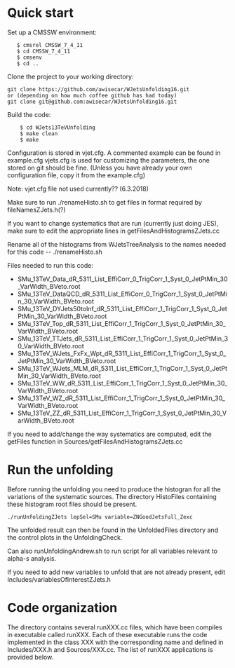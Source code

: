 Quick start
============

Set up a CMSSW environment:

```
   $ cmsrel CMSSW_7_4_11
   $ cd CMSSW_7_4_11
   $ cmsenv
   $ cd ..
```

Clone the project to your working directory:

    git clone https://github.com/awisecar/WJetsUnfolding16.git
    or (depending on how much coffee github has had today)
    git clone git@github.com:awisecar/WJetsUnfolding16.git

Build the code:

```
    $ cd WJets13TeVUnfolding
    $ make clean
    $ make
```

Configuration is stored in vjet.cfg. A commented example can be found in example.cfg
vjets.cfg is used for customizing the parameters, the one stored on git should be fine.
(Unless you have already your own configuration file, copy it from the example.cfg)

Note: vjet.cfg file not used currently?? (6.3.2018)

Make sure to run 
./renameHisto.sh
to get files in format required by fileNamesZJets.h(?)

If you want to change systematics that are run (currently just doing JES), make sure to edit the appropriate lines in getFilesAndHistogramsZJets.cc

Rename all of the histograms from WJetsTreeAnalysis to the names needed for this code --
./renameHisto.sh 

Files needed to run this code:
 * SMu_13TeV_Data_dR_5311_List_EffiCorr_0_TrigCorr_1_Syst_0_JetPtMin_30_VarWidth_BVeto.root
 * SMu_13TeV_DataQCD_dR_5311_List_EffiCorr_0_TrigCorr_1_Syst_0_JetPtMin_30_VarWidth_BVeto.root
 * SMu_13TeV_DYJets50toInf_dR_5311_List_EffiCorr_1_TrigCorr_1_Syst_0_JetPtMin_30_VarWidth_BVeto.root
 * SMu_13TeV_Top_dR_5311_List_EffiCorr_1_TrigCorr_1_Syst_0_JetPtMin_30_VarWidth_BVeto.root
 * SMu_13TeV_TTJets_dR_5311_List_EffiCorr_1_TrigCorr_1_Syst_0_JetPtMin_30_VarWidth_BVeto.root
 * SMu_13TeV_WJets_FxFx_Wpt_dR_5311_List_EffiCorr_1_TrigCorr_1_Syst_0_JetPtMin_30_VarWidth_BVeto.root
 * SMu_13TeV_WJets_MLM_dR_5311_List_EffiCorr_1_TrigCorr_1_Syst_0_JetPtMin_30_VarWidth_BVeto.root
 * SMu_13TeV_WW_dR_5311_List_EffiCorr_1_TrigCorr_1_Syst_0_JetPtMin_30_VarWidth_BVeto.root
 * SMu_13TeV_WZ_dR_5311_List_EffiCorr_1_TrigCorr_1_Syst_0_JetPtMin_30_VarWidth_BVeto.root
 * SMu_13TeV_ZZ_dR_5311_List_EffiCorr_1_TrigCorr_1_Syst_0_JetPtMin_30_VarWidth_BVeto.root

If you need to add/change the way systematics are computed, edit the getFiles function in
Sources/getFilesAndHistogramsZJets.cc

Run the unfolding
=================

Before running the unfolding you need to produce the histogran for all the variations of the systematic sources. 
The directory HistoFiles containing these histogram root files should be present.


```
./runUnfoldingZJets lepSel=SMu variable=ZNGoodJetsFull_Zexc
```

The unfolded result can then be found in the UnfoldedFiles directory and the control plots in the UnfoldingCheck.

Can also runUnfoldingAndrew.sh to run script for all variables relevant to alpha-s analysis.

If you need to add new variables to unfold that are not already present, edit
Includes/variablesOfInterestZJets.h


Code organization
=================

The directory contains several runXXX.cc files, which have been compiles in executable called runXXX. Each of these executable runs the code implemented in the class XXX with the corresponding name and defined in Includes/XXX.h and Sources/XXX.cc.  The list of runXXX applications is provided below.


